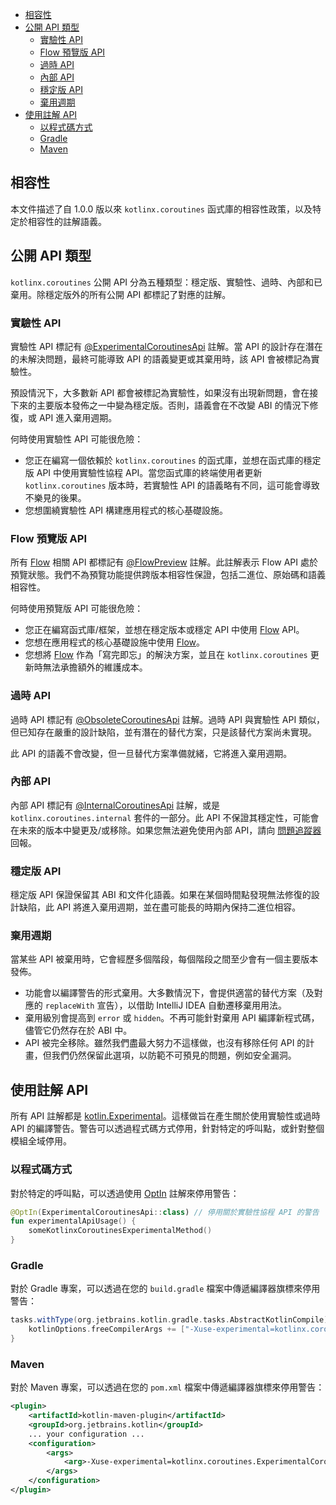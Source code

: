 <!--- TOC -->

* [相容性](#compatibility)
* [公開 API 類型](#public-api-types)
  * [實驗性 API](#experimental-api)
  * [Flow 預覽版 API](#flow-preview-api)
  * [過時 API](#obsolete-api)
  * [內部 API](#internal-api)
  * [穩定版 API](#stable-api)
  * [棄用週期](#deprecation-cycle)
* [使用註解 API](#using-annotated-api)
  * [以程式碼方式](#programmatically)
  * [Gradle](#gradle)
  * [Maven](#maven)

<!--- END -->

## 相容性
本文件描述了自 1.0.0 版以來 `kotlinx.coroutines` 函式庫的相容性政策，以及特定於相容性的註解語義。

## 公開 API 類型
`kotlinx.coroutines` 公開 API 分為五種類型：穩定版、實驗性、過時、內部和已棄用。除穩定版外的所有公開 API 都標記了對應的註解。

### 實驗性 API
實驗性 API 標記有 [@ExperimentalCoroutinesApi][ExperimentalCoroutinesApi] 註解。當 API 的設計存在潛在的未解決問題，最終可能導致 API 的語義變更或其棄用時，該 API 會被標記為實驗性。

預設情況下，大多數新 API 都會被標記為實驗性，如果沒有出現新問題，會在接下來的主要版本發佈之一中變為穩定版。否則，語義會在不改變 ABI 的情況下修復，或 API 進入棄用週期。

何時使用實驗性 API 可能很危險：
* 您正在編寫一個依賴於 `kotlinx.coroutines` 的函式庫，並想在函式庫的穩定版 API 中使用實驗性協程 API。當您函式庫的終端使用者更新 `kotlinx.coroutines` 版本時，若實驗性 API 的語義略有不同，這可能會導致不樂見的後果。
* 您想圍繞實驗性 API 構建應用程式的核心基礎設施。

### Flow 預覽版 API
所有 [Flow] 相關 API 都標記有 [@FlowPreview][FlowPreview] 註解。此註解表示 Flow API 處於預覽狀態。我們不為預覽功能提供跨版本相容性保證，包括二進位、原始碼和語義相容性。

何時使用預覽版 API 可能很危險：
* 您正在編寫函式庫/框架，並想在穩定版本或穩定 API 中使用 [Flow] API。
* 您想在應用程式的核心基礎設施中使用 [Flow]。
* 您想將 [Flow] 作為「寫完即忘」的解決方案，並且在 `kotlinx.coroutines` 更新時無法承擔額外的維護成本。

### 過時 API
過時 API 標記有 [@ObsoleteCoroutinesApi][ObsoleteCoroutinesApi] 註解。過時 API 與實驗性 API 類似，但已知存在嚴重的設計缺陷，並有潛在的替代方案，只是該替代方案尚未實現。

此 API 的語義不會改變，但一旦替代方案準備就緒，它將進入棄用週期。

### 內部 API
內部 API 標記有 [@InternalCoroutinesApi][InternalCoroutinesApi] 註解，或是 `kotlinx.coroutines.internal` 套件的一部分。此 API 不保證其穩定性，可能會在未來的版本中變更及/或移除。如果您無法避免使用內部 API，請向 [問題追蹤器](https://github.com/Kotlin/kotlinx.coroutines/issues/new) 回報。

### 穩定版 API
穩定版 API 保證保留其 ABI 和文件化語義。如果在某個時間點發現無法修復的設計缺陷，此 API 將進入棄用週期，並在盡可能長的時期內保持二進位相容。

### 棄用週期
當某些 API 被棄用時，它會經歷多個階段，每個階段之間至少會有一個主要版本發佈。
* 功能會以編譯警告的形式棄用。大多數情況下，會提供適當的替代方案（及對應的 `replaceWith` 宣告），以借助 IntelliJ IDEA 自動遷移棄用用法。
* 棄用級別會提高到 `error` 或 `hidden`。不再可能針對棄用 API 編譯新程式碼，儘管它仍然存在於 ABI 中。
* API 被完全移除。雖然我們盡最大努力不這樣做，也沒有移除任何 API 的計畫，但我們仍然保留此選項，以防範不可預見的問題，例如安全漏洞。

## 使用註解 API
所有 API 註解都是 [kotlin.Experimental](https://kotlinlang.org/api/latest/jvm/stdlib/kotlin/-experimental/)。這樣做旨在產生關於使用實驗性或過時 API 的編譯警告。警告可以透過程式碼方式停用，針對特定的呼叫點，或針對整個模組全域停用。

### 以程式碼方式
對於特定的呼叫點，可以透過使用 [OptIn](https://kotlinlang.org/api/latest/jvm/stdlib/kotlin/-opt-in/) 註解來停用警告：
```kotlin
@OptIn(ExperimentalCoroutinesApi::class) // 停用關於實驗性協程 API 的警告
fun experimentalApiUsage() {
    someKotlinxCoroutinesExperimentalMethod()
}
``` 

### Gradle
對於 Gradle 專案，可以透過在您的 `build.gradle` 檔案中傳遞編譯器旗標來停用警告：

```groovy
tasks.withType(org.jetbrains.kotlin.gradle.tasks.AbstractKotlinCompile).all {
    kotlinOptions.freeCompilerArgs += ["-Xuse-experimental=kotlinx.coroutines.ExperimentalCoroutinesApi"]
}

```

### Maven
對於 Maven 專案，可以透過在您的 `pom.xml` 檔案中傳遞編譯器旗標來停用警告：
```xml
<plugin>
    <artifactId>kotlin-maven-plugin</artifactId>
    <groupId>org.jetbrains.kotlin</groupId>
    ... your configuration ...
    <configuration>
        <args>
            <arg>-Xuse-experimental=kotlinx.coroutines.ExperimentalCoroutinesApi</arg>
        </args>
    </configuration>
</plugin>
```

<!--- MODULE kotlinx-coroutines-core -->
<!--- INDEX kotlinx.coroutines.flow -->

[Flow]: https://kotlinlang.org/api/kotlinx.coroutines/kotlinx-coroutines-core/kotlinx.coroutines.flow/-flow/index.html

<!--- INDEX kotlinx.coroutines -->

[ExperimentalCoroutinesApi]: https://kotlinlang.org/api/kotlinx.coroutines/kotlinx-coroutines-core/kotlinx.coroutines/-experimental-coroutines-api/index.html
[FlowPreview]: https://kotlinlang.org/api/kotlinx.coroutines/kotlinx-coroutines-core/kotlinx.coroutines/-flow-preview/index.html
[ObsoleteCoroutinesApi]: https://kotlinlang.org/api/kotlinx.coroutines/kotlinx-coroutines-core/kotlinx.coroutines/-obsolete-coroutines-api/index.html
[InternalCoroutinesApi]: https://kotlinlang.org/api/kotlinx.coroutines/kotlinx-coroutines-core/kotlinx.coroutines/-internal-coroutines-api/index.html

<!--- END -->